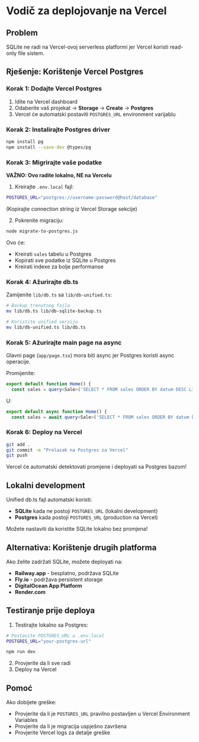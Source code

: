 # Vodič za deplojovanje na Vercel

## Problem
SQLite ne radi na Vercel-ovoj serverless platformi jer Vercel koristi read-only file sistem.

## Rješenje: Korištenje Vercel Postgres

### Korak 1: Dodajte Vercel Postgres

1. Idite na Vercel dashboard
2. Odaberite vaš projekat → **Storage** → **Create** → **Postgres**
3. Vercel će automatski postaviti `POSTGRES_URL` environment varijablu

### Korak 2: Instalirajte Postgres driver

```bash
npm install pg
npm install --save-dev @types/pg
```

### Korak 3: Migrirajte vaše podatke

**VAŽNO: Ovo radite lokalno, NE na Vercelu**

1. Kreirajte `.env.local` fajl:
```bash
POSTGRES_URL="postgres://username:password@host/database"
```
(Kopirajte connection string iz Vercel Storage sekcije)

2. Pokrenite migraciju:
```bash
node migrate-to-postgres.js
```

Ovo će:
- Kreirati `sales` tabelu u Postgres
- Kopirati sve podatke iz SQLite u Postgres
- Kreirati indexe za bolje performanse

### Korak 4: Ažurirajte db.ts

Zamijenite `lib/db.ts` sa `lib/db-unified.ts`:

```bash
# Backup trenutnog fajla
mv lib/db.ts lib/db-sqlite-backup.ts

# Koristite unified verziju
mv lib/db-unified.ts lib/db.ts
```

### Korak 5: Ažurirajte main page na async

Glavni page (`app/page.tsx`) mora biti async jer Postgres koristi async operacije.

Promijenite:
```typescript
export default function Home() {
  const sales = query<Sale>('SELECT * FROM sales ORDER BY datum DESC LIMIT 10');
```

U:
```typescript
export default async function Home() {
  const sales = await query<Sale>('SELECT * FROM sales ORDER BY datum DESC LIMIT 10');
```

### Korak 6: Deploy na Vercel

```bash
git add .
git commit -m "Prelazak na Postgres za Vercel"
git push
```

Vercel će automatski detektovati promjene i deployati sa Postgres bazom!

## Lokalni development

Unified db.ts fajl automatski koristi:
- **SQLite** kada ne postoji `POSTGRES_URL` (lokalni development)
- **Postgres** kada postoji `POSTGRES_URL` (production na Vercel)

Možete nastaviti da koristite SQLite lokalno bez promjena!

## Alternativa: Korištenje drugih platforma

Ako želite zadržati SQLite, možete deployati na:
- **Railway.app** - besplatno, podržava SQLite
- **Fly.io** - podržava persistent storage
- **DigitalOcean App Platform**
- **Render.com**

## Testiranje prije deploya

1. Testirajte lokalno sa Postgres:
```bash
# Postavite POSTGRES_URL u .env.local
POSTGRES_URL="your-postgres-url"

npm run dev
```

2. Provjerite da li sve radi
3. Deploy na Vercel

## Pomoć

Ako dobijete greške:
- Provjerite da li je `POSTGRES_URL` pravilno postavljen u Vercel Environment Variables
- Provjerite da li je migracija uspješno završena
- Provjerite Vercel logs za detalje greške
